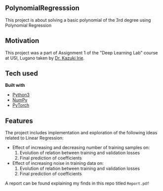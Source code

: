 ## PolynomialRegresssion

This project is about solving a basic polynomial of the 3rd degree using Polynomial Regression

## Motivation
This project was a part of Assignment 1 of the "Deep Learning Lab" course at USI, Lugano taken by [Dr. Kazuki Irie](https://people.idsia.ch/~kazuki/).

## Tech used
<b>Built with</b>
- [Python3](https://www.python.org)
- [NumPy](https://numpy.org)
- [PyTorch](https://pytorch.org)

## Features
The project includes implementation and exploration of the following ideas related to Linear Regression:
- Effect of increasing and decreasing number of training samples on:
    1. Evolution of relation between training and validation losses
    2. Final prediction of coefficients
- Effect of increasing noise in training data on:
    1. Evolution of relation between training and validation losses
    2. Final prediction of coefficients

A report can be found explaining my finds in this repo titled `Report.pdf`